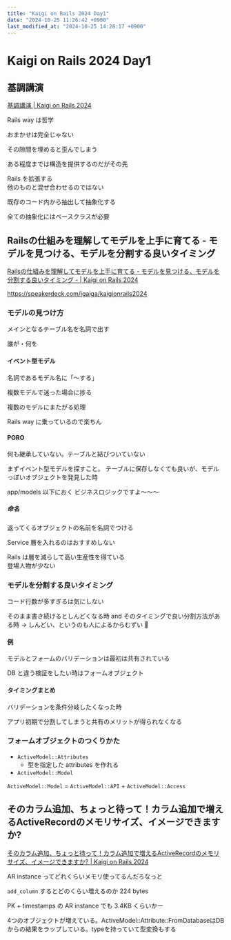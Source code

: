 ```yaml
---
title: "Kaigi on Rails 2024 Day1"
date: "2024-10-25 11:26:42 +0900"
last_modified_at: "2024-10-25 14:28:17 +0900"
---
```


# Kaigi on Rails 2024 Day1
## 基調講演
[基調講演 | Kaigi on Rails 2024](https://kaigionrails.org/2024/talks/palkan/)

Rails way は哲学  

おまかせは完全じゃない  

その隙間を埋めると歪んでしまう  

ある程度までは構造を提供するのだがその先  

Rails を拡張する  
他のものと混ぜ合わせるのではない

既存のコード内から抽出して抽象化する  

全ての抽象化にはベースクラスが必要  

## Railsの仕組みを理解してモデルを上手に育てる - モデルを見つける、モデルを分割する良いタイミング
[Railsの仕組みを理解してモデルを上手に育てる - モデルを見つける、モデルを分割する良いタイミング - | Kaigi on Rails 2024](https://kaigionrails.org/2024/talks/igaiga/)

https://speakerdeck.com/igaiga/kaigionrails2024

### モデルの見つけ方
メインとなるテーブル名を名詞で出す

誰が・何を

#### イベント型モデル
名詞であるモデル名に「〜する」

複数モデルで迷った場合に捗る

複数のモデルにまたがる処理

Rails way に乗っているので楽ちん

#### PORO
何も継承していない。テーブルと結びついていない

まずイベント型モデルを探すこと。
テーブルに保存しなくても良いが、モデルっぽいオブジェクトを発見した時

app/models 以下におく ビジネスロジックですよ〜〜〜

##### 命名
返ってくるオブジェクトの名前を名詞でつける

Service 層を入れるのはおすすめしない

Rails は層を減らして高い生産性を得ている  
登場人物が少ない

### モデルを分割する良いタイミング
コード行数が多すぎるは気にしない

そのまま書き続けるとしんどくなる時 and そのタイミングで良い分割方法がある時
-> しんどい、というのも人によるからむずい :memo:

#### 例
モデルとフォームのバリデーションは最初は共有されている

DB と違う検証をしたい時はフォームオブジェクト

#### タイミングまとめ
バリデーションを条件分岐したくなった時

アプリ初期で分割してしまうと共有のメリットが得られなくなる

### フォームオブジェクトのつくりかた
- `ActiveModel::Attributes`
  - 型を指定した attributes を作れる
- `ActiveModel::Model`  

`ActiveModel::Model` = `ActiveModel::API` + `ActiveModel::Access`
## そのカラム追加、ちょっと待って！カラム追加で増えるActiveRecordのメモリサイズ、イメージできますか?

[そのカラム追加、ちょっと待って！カラム追加で増えるActiveRecordのメモリサイズ、イメージできますか? | Kaigi on Rails 2024](https://kaigionrails.org/2024/talks/asayamakk/)

AR instance ってどれくらいメモリ使ってるんだろなっと

`add_column` するとどのくらい増えるのか 224 bytes

PK + timestamps の AR instance でも 3.4KB くらいかー

4つのオブジェクトが増えている。ActiveModel::Attribute::FromDatabaseはDBからの結果をラップしている。typeを持っていて型変換もする


